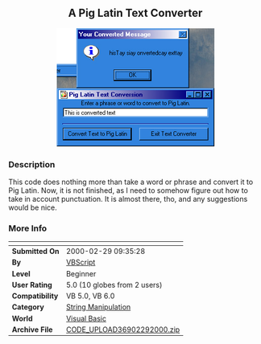 ﻿<div align="center">

## A Pig Latin Text Converter

<img src="PIC200022984375638.jpg">
</div>

### Description

This code does nothing more than take a word or phrase and convert it to Pig Latin. Now, it is not finished, as I need to somehow figure out how to take in account punctuation. It is almost there, tho, and any suggestions would be nice.
 
### More Info
 


<span>             |<span>
---                |---
**Submitted On**   |2000-02-29 09:35:28
**By**             |[VBScript](https://github.com/Planet-Source-Code/PSCIndex/blob/master/ByAuthor/vbscript.md)
**Level**          |Beginner
**User Rating**    |5.0 (10 globes from 2 users)
**Compatibility**  |VB 5\.0, VB 6\.0
**Category**       |[String Manipulation](https://github.com/Planet-Source-Code/PSCIndex/blob/master/ByCategory/string-manipulation__1-5.md)
**World**          |[Visual Basic](https://github.com/Planet-Source-Code/PSCIndex/blob/master/ByWorld/visual-basic.md)
**Archive File**   |[CODE\_UPLOAD36902292000\.zip](https://github.com/Planet-Source-Code/vbscript-a-pig-latin-text-converter__1-6323/archive/master.zip)








